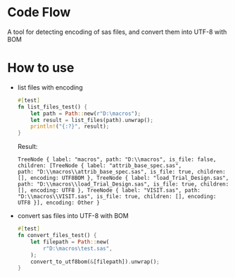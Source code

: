 # Code Flow

A tool for detecting encoding of sas files, and convert them into UTF-8 with BOM

# How to use

* list files with encoding
    ```rs
    #[test]
    fn list_files_test() {
        let path = Path::new(r"D:\macros");
        let result = list_files(path).unwrap();
        println!("{:?}", result);
    }
    ```

    Result:
    ```
    TreeNode { label: "macros", path: "D:\\macros", is_file: false, children: [TreeNode { label: "attrib_base_spec.sas", 
    path: "D:\\macros\\attrib_base_spec.sas", is_file: true, children: [], encoding: UTF8BOM }, TreeNode { label: "load_Trial_Design.sas", path: "D:\\macros\\load_Trial_Design.sas", is_file: true, children: [], encoding: UTF8 }, TreeNode { label: "VISIT.sas", path: "D:\\macros\\VISIT.sas", is_file: true, children: [], encoding: UTF8 }], encoding: Other }
    ```

* convert sas files into UTF-8 with BOM
    ```rs
    #[test]
    fn convert_files_test() {
        let filepath = Path::new(
            r"D:\macros\test.sas",
        );
        convert_to_utf8bom(&[filepath]).unwrap();
    }
    ```